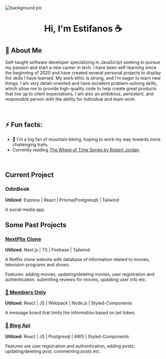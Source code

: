 <img src="assets/background.gif" alt="background pic" align="center">
<h1 align="center">Hi, I'm Estifanos ☕</h1>

## 🧐 About Me

Self-taught software developer specializing in JavaScript seeking to pursue my passion and start a new
career in tech. I have been self-learning since the beginning of 2020 and have created several personal
projects to display the skills I have learned. My work ethic is strong, and I'm eager to learn new things. I am very detail-oriented and have excellent problem-solving skills, which allow me to provide high-quality code to help create great products that live up to client expectations. I am also an ambitious, persistent, and responsible person with the ability for individual and team work.

<br>

## ⚡ Fun facts:

- 🚵 I'm a big fan of mountain biking, hoping to work my way towards more challenging trails.
- Currently reading [The Wheel of Time Series by Robert Jordan](https://www.goodreads.com/series/41526-the-wheel-of-time).

<br>

## Current Project

### OdinBook

<b>Utilized</b>: Express | React | Prisma(Postgresql) | Tailwind

A social media app.

## Some Past Projects

### [NextFlix Clone](https://github.com/justEstif/project-final-javascript)

<b>Utilized:</b> Next.js | TS | Firebase | Tailwind

A Netflix clone website with database of information related to movies, television programs and shows.

Features: adding movies, updating/deleting movies, user registration and authentication, submitting reviews for movies, updating user info etc.

### [📨 Members Only](https://github.com/justEstif/project_members_only_client)

<b>Utilized:</b> React | JS | Webpack | Node.js | Styled-Components

A message board that limits the information based on jwt token.

### [📜 Blog Api](https://github.com/justEstif/project-blog-api-client)

<b>Utilized:</b> React | JS | Postgresql | AWS | Styled-Components

Features are user registration and authentication, adding posts, updating/deleting post, commenting posts etc.

